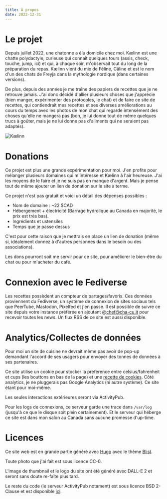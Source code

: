 ```yaml
---
title: À propos
date: 2022-12-31
---
```


# Le projet

Depuis juillet 2022, une chatonne a élu domicile chez moi. Kælinn est une chatte polydactyle,
curieuse qui connaît quelques tours (assis, check, touche, jump, ici) et qui, à chaque soir,
m'observait tout du long de la préparation du repas. Kælinn vient du mix de Féline, Câline
et est le nom d'un des chats de Freyja dans la mythologie nordique (dans certaines versions).

De plus, depuis des années je me traîne des papiers de recettes que je ne retrouve jamais. J'ai donc
décidé d'allier plusieurs choses que j'apprécie (bien manger, expérimenter des protocoles, le chat)
et de faire ce site de recettes, qui contiendrait mes recettes et ses diverses améliorations au cours
du temps avec les photos de mon chat qui regarde intensément des choses qu'elle ne mangera pas (bon,
je lui donne tout de même quelques trucs à goûter, mais je ne lui donne pas d'aliments qui ne seraient
pas adaptés).

![Kælinn](/img/about.jpg)

# Donations

Ce projet est plus une grande expérimentation pour moi. J'en profite pour mélanger plusieurs
domaines qui m'intéresse et Kælinn à l'air heureuse. J'ai les moyens de le faire et je ne suis
pas en manque d'argent. Mais je pense tout de même ajouter un lien de donation sur le site à terme.

Ce projet n'est pas gratuit et voici un détail des dépenses possibles :

+ Nom de domaine : ~22 $CAD
+ Hébergement + électricité (Barrage hydrolique au Canada en majorité, le prix est très bas).
+ Ingrédients et ustensiles
+ Temps que je passe dessus

C'est pour cette raison que je mettrais en place un lien de donation (même si, idéalement donnez
à d'autres personnes dans le besoin ou des associations).

Les dons pourront soit me servir pour ce site, pour améliorer le bien-être du chat ou pour m'acheter
du café.

# Connexion avec le Fediverse

Les recettes possèdent un compteur de partages/favoris. Ces données proviennent du Fediverse, un système
de connexion de sites sociaux tels que PeerTube, Mastodon, Pixelfed et j'en passe.
Il est possible de suivre ce site depuis votre instance préférée en ajoutant @chef@cha-cu.it pour recevoir
toutes les news. Un flux RSS de ce site est aussi disponible.

# Analytics/Collectes de données

Pour moi un site de cuisine ne devrait même pas avoir de pop-up demandant l'accord de ses usagers
pour envoyer des tonnes de données à ses partenaires.

Ce site utilise un cookie pour stocker la préférence entre celsius/fahrenheit et cups (les bouttons en bas de la page)
et une [recette de cookies](/recettes/cookies). Côté analytics, je ne pluggerais pas Google Analytics (ni autre système).
Ce site étant pour moi-même.

Les seules interactions extérieures seront via ActivityPub.

Pour les logs de connexions, ce serveur garde une trace dans `/var/log` (jusqu'à ce que le disque soit plein certainement).
Et le serveur qui héberge ce site est dans mon salon au Canada sans aucune promesse d'up-time.

# Licences

Ce site web est en grande partie généré avec [Hugo](https://gohugo.io/) avec le thème [Blist](https://github.com/apvarun/blist-hugo-theme).

Toute photo que j'ai fait est sous licence CC-0.

L'image de thumbnail et le logo du site ont été généré avec DALL-E 2 et seront sans doute re-faîte plus tard.

Le reste du code (le serveur ActivityPub notament) est sous licence BSD 2-Clause et est disponible [ici](https://github.com/AmarOk1412/Cha-Cuit).
